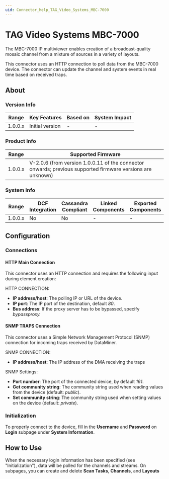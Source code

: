 ```yaml
---
uid: Connector_help_TAG_Video_Systems_MBC-7000
---
```


# TAG Video Systems MBC-7000

The MBC-7000 IP multiviewer enables creation of a broadcast-quality mosaic channel from a mixture of sources in a variety of layouts.

This connector uses an HTTP connection to poll data from the MBC-7000 device. The connector can update the channel and system events in real time based on received traps.

## About

### Version Info

| **Range** | **Key Features** | **Based on** | **System Impact** |
|-----------|------------------|--------------|-------------------|
| 1.0.0.x   | Initial version  | \-           | \-                |

### Product Info

| **Range** | **Supported Firmware**                                                                                  |
|-----------|---------------------------------------------------------------------------------------------------------|
| 1.0.0.x   | V-2.0.6 (from version 1.0.0.11 of the connector onwards; previous supported firmware versions are unknown) |

### System Info

| Range     | DCF Integration     | Cassandra Compliant     | Linked Components     | Exported Components     |
|-----------|---------------------|-------------------------|-----------------------|-------------------------|
| 1.0.0.x   | No                  | No                      | \-                    | \-                      |

## Configuration

### Connections

#### HTTP Main Connection

This connector uses an HTTP connection and requires the following input during element creation:

HTTP CONNECTION:

- **IP address/host**: The polling IP or URL of the device.
- **IP port**: The IP port of the destination, default *80*.
- **Bus address**: If the proxy server has to be bypassed, specify *bypassproxy.*

#### SNMP TRAPS Connection

This connector uses a Simple Network Management Protocol (SNMP) connection for incoming traps received by DataMiner.

SNMP CONNECTION:

- **IP address/host**: The IP address of the DMA receiving the traps

SNMP Settings:

- **Port number**: The port of the connected device, by default *161*.
- **Get community string**: The community string used when reading values from the device (default: *public*).
- **Set community string**: The community string used when setting values on the device (default: *private*).

### Initialization

To properly connect to the device, fill in the **Username** and **Password** on **Login** subpage under **System Information**.

## How to Use

When the necessary login information has been specified (see "Initialization"), data will be polled for the channels and streams. On subpages, you can create and delete **Scan Tasks**, **Channels**, and **Layouts**
